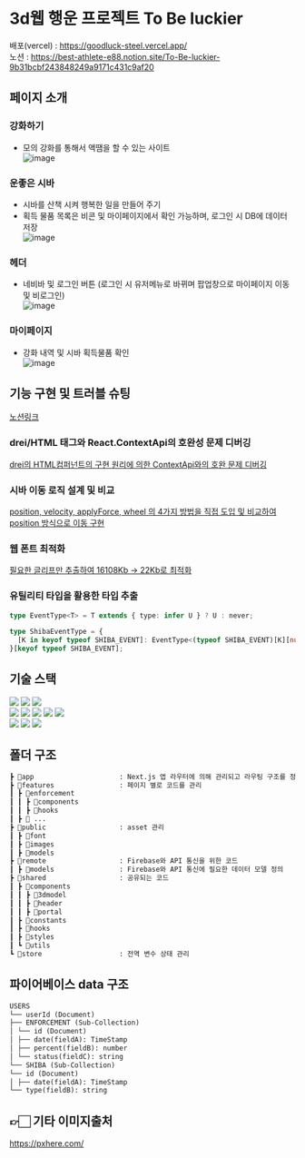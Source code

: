 

# 3d웹 행운 프로젝트 To Be luckier
배포(vercel) : https://goodluck-steel.vercel.app/  
노션 : https://best-athlete-e88.notion.site/To-Be-luckier-9b31bcbf243848249a9171c431c9af20

##  페이지 소개
### 강화하기
- 모의 강화를 통해서 액땜을 할 수 있는 사이트  
![image](https://github.com/suhong99/goodluck/assets/120103909/af7065cd-a746-482f-8be4-e3ad985069ed)

### 운좋은 시바
- 시바를 산책 시켜 행복한 일을 만들어 주기  
- 획득 물품 목록은 비콘 및 마이페이지에서 확인 가능하며, 로그인 시 DB에 데이터 저장  
![image](https://github.com/suhong99/goodluck/assets/120103909/0cd0d486-730e-453a-a135-3ad6336b9834)


### 헤더
- 네비바 및 로그인 버튼 (로그인 시 유저메뉴로 바뀌며 팝업창으로 마이페이지 이동 및 비로그인)  
![image](https://github.com/suhong99/goodluck/assets/120103909/dd62d3f4-2129-4bcc-a581-79bdd2125808)

### 마이페이지
-  강화 내역 및 시바 획득물품 확인   
![image](https://github.com/suhong99/goodluck/assets/120103909/f28874bf-e3d5-43da-83bf-32ae10a63b59)

## 기능 구현 및 트러블 슈팅
[노션링크](https://www.notion.so/71bf8c2fc4d343de8ddcb8b2abaa2223)

### drei/HTML 태그와 React.ContextApi의 호완성 문제 디버깅
[drei의 HTML컴퍼넌트의 구현 원리에 의한 ContextApi와의 호완 문제 디버깅](https://ungumungum.tistory.com/129)

### 시바 이동 로직 설계 및 비교
[position, velocity, applyForce, wheel 의 4가지 방법을 직접 도입 및 비교하여 position 방식으로 이동 구현](https://ungumungum.tistory.com/125)

### 웹 폰트 최적화
[필요한 글리프만 추출하여 16108Kb → 22Kb로 최적화](https://ungumungum.tistory.com/124)

### 유틸리티 타입을 활용한 타입 추출
```typescript
type EventType<T> = T extends { type: infer U } ? U : never;

type ShibaEventType = {
  [K in keyof typeof SHIBA_EVENT]: EventType<(typeof SHIBA_EVENT)[K][number]>;
}[keyof typeof SHIBA_EVENT];
```

##  기술 스택
<div>
<img src="https://img.shields.io/badge/html5-E34F26?style=for-the-badge&logo=html5&logoColor=white">
<img src="https://img.shields.io/badge/css-1572B6?style=for-the-badge&logo=css3&logoColor=white">
<img src="https://img.shields.io/badge/typescript-3178C6?style=for-the-badge&logo=typescript&logoColor=white">
  <br/>
<img src="https://img.shields.io/badge/react-61DAFB?style=for-the-badge&logo=react&logoColor=black">
<img src="https://img.shields.io/badge/Next-black?style=for-the-badge&logo=next.js&logoColor=white">
<img src="https://img.shields.io/badge/vercel-%23000000.svg?style=for-the-badge&logo=vercel&logoColor=white">
<img src="https://img.shields.io/badge/firebase-%23039BE5.svg?style=for-the-badge&logo=firebase"/>
<img src="https://img.shields.io/badge/zustand-000000?style=for-the-badge&logoColor=white">
  <br/>
<img src="https://img.shields.io/badge/threejs-black?style=for-the-badge&logo=three.js&logoColor=white">
<img src="https://img.shields.io/badge/R3F-000000?style=for-the-badge&logoColor=white">
<img src="https://img.shields.io/badge/react/cannon-000000?style=for-the-badge&logoColor=white">
</div>

## 폴더 구조
```md
┣ 📂app                     : Next.js 앱 라우터에 의해 관리되고 라우팅 구조를 정의하는 코드
┣ 📂features                : 페이지 별로 코드를 관리
┃ ┣ 📂enforcement           
┃ ┃ ┣ 📂components          
┃ ┃ ┣ 📂hooks
┃ ┣ 📂 ... 
┣ 📂public                  : asset 관리
┃ ┣ 📂font
┃ ┣ 📂images
┃ ┣ 📂models
┣ 📂remote                  : Firebase와 API 통신을 위한 코드
┃ ┣ 📂models                : Firebase와 API 통신에 필요한 데이터 모델 정의
┣ 📂shared                  : 공유되는 코드
┃ ┣ 📂components
┃ ┃ ┣ 📂3dmodel
┃ ┃ ┣ 📂header
┃ ┃ ┣ 📂portal
┃ ┣ 📂constants            
┃ ┣ 📂hooks                 
┃ ┣ 📂styles
┃ ┗ 📂utils
┗ 📂store                   : 전역 변수 상태 관리
```

## 파이어베이스 data 구조
```markdown
USERS
└── userId (Document)
├── ENFORCEMENT (Sub-Collection)
│ └── id (Document)
│ ├── date(fieldA): TimeStamp
│ ├── percent(fieldB): number
│ └── status(fieldC): string
└── SHIBA (Sub-Collection)
└── id (Document)
│ ├── date(fieldA): TimeStamp
└── type(fieldB): string
```

## 👉🏻 기타 이미지출처

https://pxhere.com/
